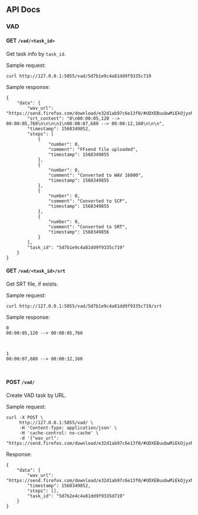 ## API Docs

### VAD

#### GET `/vad/<task_id>`

Get task info by `task_id`.

Sample request:

```
curl http://127.0.0.1:5055/vad/5d7b1e9c4a81dd9f9335c719
```

Sample response:

```
{
    "data": {
        "wav_url": "https://send.firefox.com/download/e32d1ab97c6e13f0/#UDXEBuubwMiEkOjyxN8ZKw",
        "srt_content": "0\n00:00:05,120 --> 00:00:05,760\n\n\n\n1\n00:00:07,680 --> 00:00:12,160\n\n\n",
        "timestamp": 1568349852,
        "steps": [
            {
                "number": 0,
                "comment": "FFsend file uploaded",
                "timestamp": 1568349855
            },
            {
                "number": 0,
                "comment": "Converted to WAV 16000",
                "timestamp": 1568349855
            },
            {
                "number": 0,
                "comment": "Converted to SCP",
                "timestamp": 1568349855
            },
            {
                "number": 0,
                "comment": "Converted to SRT",
                "timestamp": 1568349856
            }
        ],
        "task_id": "5d7b1e9c4a81dd9f9335c719"
    }
}
```

#### GET `/vad/<task_id>/srt`

Get SRT file, if exists.

Sample request:

```
curl http://127.0.0.1:5055/vad/5d7b1e9c4a81dd9f9335c719/srt
```

Sample response:

```
0
00:00:05,120 --> 00:00:05,760



1
00:00:07,680 --> 00:00:12,160



```


#### POST `/vad/`

Create VAD task by URL.

Sample request:

```
curl -X POST \
     http://127.0.0.1:5055/vad/ \
     -H 'Content-Type: application/json' \
     -H 'cache-control: no-cache' \
     -d '{"wav_url": "https://send.firefox.com/download/e32d1ab97c6e13f0/#UDXEBuubwMiEkOjyxN8ZKw"}'
```

Response:

```
{
    "data": {
        "wav_url": "https://send.firefox.com/download/e32d1ab97c6e13f0/#UDXEBuubwMiEkOjyxN8ZKw",
        "timestamp": 1568349852,
        "steps": [],
        "task_id": "5d7b2e4c4a81dd9f9335d719"
    }
}
```